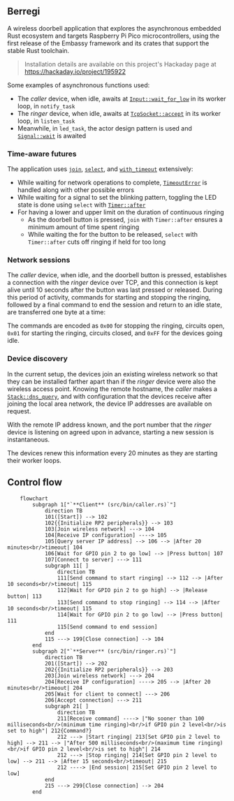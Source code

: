 ## Berregi

A wireless doorbell application that explores the asynchronous embedded Rust ecosystem and targets Raspberry Pi Pico microcontrollers, using the first release of the Embassy framework and its crates that support the stable Rust toolchain.

> Installation details are available on this project's Hackaday page at https://hackaday.io/project/195922

Some examples of asynchronous functions used:
* The _caller_ device, when idle, awaits at [`Input::wait_for_low`](https://docs.embassy.dev/embassy-rp/git/rp2040/gpio/struct.Input.html#method.wait_for_low) in its worker loop, in `notify_task`
* The _ringer_ device, when idle, awaits at [`TcpSocket::accept`](https://docs.embassy.dev/embassy-net/git/default/tcp/struct.TcpSocket.html#method.accept) in its worker loop, in `listen_task`
* Meanwhile, in `led_task`, the actor design pattern is used and [`Signal::wait`](https://docs.embassy.dev/embassy-sync/git/default/signal/struct.Signal.html#method.wait) is awaited

### Time-aware futures

The application uses [`join`](https://docs.embassy.dev/embassy-futures/git/default/join/fn.join.html), [`select`](https://docs.embassy.dev/embassy-futures/git/default/select/fn.select.html), and [`with_timeout`](https://docs.embassy.dev/embassy-time/git/default/fn.with_timeout.html) extensively:
* While waiting for network operations to complete, [`TimeoutError`](https://docs.embassy.dev/embassy-time/git/default/struct.TimeoutError.html) is handled along with other possible errors
* While waiting for a signal to set the blinking pattern, toggling the LED state is done using `select` with [`Timer::after`](https://docs.embassy.dev/embassy-time/git/default/struct.Timer.html#method.after)
* For having a lower and upper limit on the duration of continuous ringing
    * As the doorbell button is pressed, `join` with `Timer::after` ensures a minimum amount of time spent ringing
    * While waiting the for the button to be released, `select` with `Timer::after` cuts off ringing if held for too long

### Network sessions

The _caller_ device, when idle, and the doorbell button is pressed, establishes a connection with the _ringer_ device over TCP, and this connection is kept alive until 10 seconds after the button was last pressed or released.
During this period of activity, commands for starting and stopping the ringing, followed by a final command to end the session and return to an idle state, are transferred one byte at a time:

The commands are encoded as `0x00` for stopping the ringing, circuits open, `0x01` for starting the ringing, circuits closed, and `0xFF` for the devices going idle.

### Device discovery

In the current setup, the devices join an existing wireless network so that they can be installed farther apart than if the _ringer_ device were also the wireless access point.
Knowing the remote hostname, the _caller_ makes a [`Stack::dns_query`](https://docs.embassy.dev/embassy-net/git/default/struct.Stack.html#method.dns_query), and with configuration that the devices receive after joining the local area network, the device IP addresses are available on request.

With the remote IP address known, and the port number that the _ringer_ device is listening on agreed upon in advance, starting a new session is instantaneous.

The devices renew this information every 20 minutes as they are starting their worker loops.
 
## Control flow

```mermaid
    flowchart
        subgraph 1["`**Client** (src/bin/caller.rs)`"]
            direction TB
            101([Start]) --> 102
            102{{Initialize RP2 peripherals}} --> 103
            103[Join wireless network] ---> 104
            104[Receive IP configuration] ----> 105
            105[Query server IP address] --> 106 --> |After 20 minutes<br/>timeout| 104
            106[Wait for GPIO pin 2 to go low] --> |Press button| 107
            107[Connect to server] ---> 111
            subgraph 11[ ]
                direction TB
                111[Send command to start ringing] --> 112 --> |After 10 seconds<br/>timeout| 115
                112[Wait for GPIO pin 2 to go high] --> |Release button| 113
                113[Send command to stop ringing] --> 114 --> |After 10 seconds<br/>timeout| 115
                114[Wait for GPIO pin 2 to go low] --> |Press button| 111
                115[Send command to end session]
            end
            115 ---> 199[Close connection] --> 104
        end
        subgraph 2["`**Server** (src/bin/ringer.rs)`"]
            direction TB
            201([Start]) --> 202
            202{{Initialize RP2 peripherals}} --> 203
            203[Join wireless network] ---> 204
            204[Receive IP configuration] ----> 205 --> |After 20 minutes<br/>timeout| 204
            205[Wait for client to connect] ---> 206
            206[Accept connection] ---> 211
            subgraph 21[ ]
                direction TB
                211[Receive command] ----> |"No sooner than 100 milliseconds<br/>(minimum time ringing)<br/>if GPIO pin 2 level<br/>is set to high"| 212{Command?}
                212 ---> |Start ringing| 213[Set GPIO pin 2 level to high] --> 211 --> |"After 500 milliseconds<br/>(maximum time ringing)<br/>if GPIO pin 2 level<br/>is set to high"| 214
                212 ---> |Stop ringing| 214[Set GPIO pin 2 level to low] --> 211 --> |After 15 seconds<br/>timeout| 215
                212 ----> |End session| 215[Set GPIO pin 2 level to low]
            end
            215 ---> 299[Close connection] --> 204
        end
```
